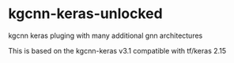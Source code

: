 # kgcnn-keras-unlocked
kgcnn keras pluging with many additional gnn architectures

This is based on the kgcnn-keras v3.1 compatible with tf/keras 2.15
